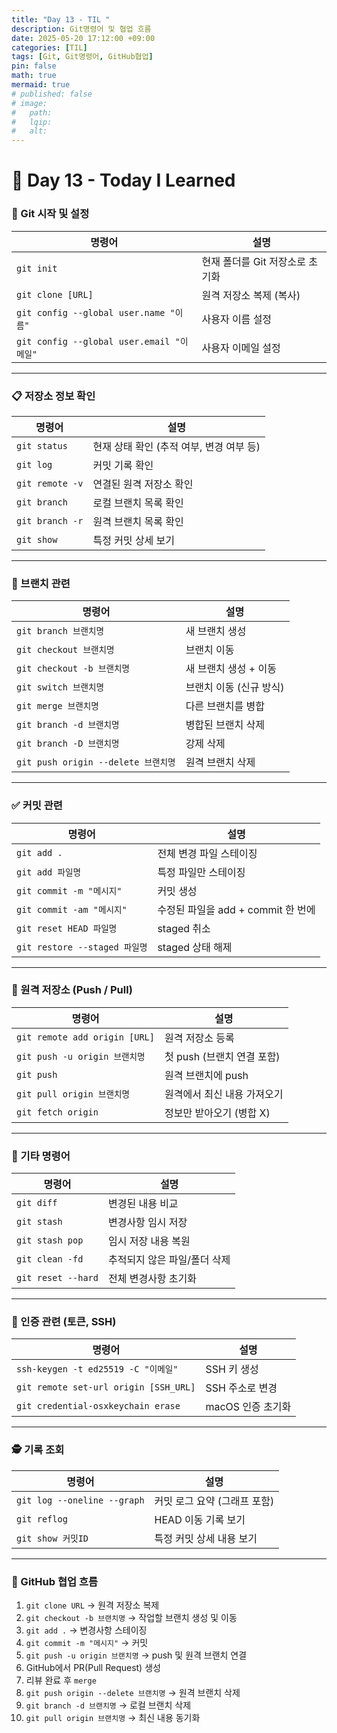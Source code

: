 ```yaml
---
title: "Day 13 - TIL "
description: Git명령어 및 협업 흐름
date: 2025-05-20 17:12:00 +09:00
categories: [TIL]
tags: [Git, Git명령어, GitHub협업]
pin: false
math: true
mermaid: true
# published: false
# image:
#   path:
#   lqip: 
#   alt: 
---
```


# 📘 Day 13 - Today I Learned

### 🧭 Git 시작 및 설정

| 명령어 | 설명 |
|--------|------|
| `git init` | 현재 폴더를 Git 저장소로 초기화 |
| `git clone [URL]` | 원격 저장소 복제 (복사) |
| `git config --global user.name "이름"` | 사용자 이름 설정 |
| `git config --global user.email "이메일"` | 사용자 이메일 설정 |

---

### 📋 저장소 정보 확인

| 명령어 | 설명 |
|--------|------|
| `git status` | 현재 상태 확인 (추적 여부, 변경 여부 등) |
| `git log` | 커밋 기록 확인 |
| `git remote -v` | 연결된 원격 저장소 확인 |
| `git branch` | 로컬 브랜치 목록 확인 |
| `git branch -r` | 원격 브랜치 목록 확인 |
| `git show` | 특정 커밋 상세 보기 |

---

### 🌿 브랜치 관련

| 명령어 | 설명 |
|--------|------|
| `git branch 브랜치명` | 새 브랜치 생성 |
| `git checkout 브랜치명` | 브랜치 이동 |
| `git checkout -b 브랜치명` | 새 브랜치 생성 + 이동 |
| `git switch 브랜치명` | 브랜치 이동 (신규 방식) |
| `git merge 브랜치명` | 다른 브랜치를 병합 |
| `git branch -d 브랜치명` | 병합된 브랜치 삭제 |
| `git branch -D 브랜치명` | 강제 삭제 |
| `git push origin --delete 브랜치명` | 원격 브랜치 삭제 |

---

### ✅ 커밋 관련

| 명령어 | 설명 |
|--------|------|
| `git add .` | 전체 변경 파일 스테이징 |
| `git add 파일명` | 특정 파일만 스테이징 |
| `git commit -m "메시지"` | 커밋 생성 |
| `git commit -am "메시지"` | 수정된 파일을 add + commit 한 번에 |
| `git reset HEAD 파일명` | staged 취소 |
| `git restore --staged 파일명` | staged 상태 해제 |

---

### 🔄 원격 저장소 (Push / Pull)

| 명령어 | 설명 |
|--------|------|
| `git remote add origin [URL]` | 원격 저장소 등록 |
| `git push -u origin 브랜치명` | 첫 push (브랜치 연결 포함) |
| `git push` | 원격 브랜치에 push |
| `git pull origin 브랜치명` | 원격에서 최신 내용 가져오기 |
| `git fetch origin` | 정보만 받아오기 (병합 X) |

---

### 🧹 기타 명령어

| 명령어 | 설명 |
|--------|------|
| `git diff` | 변경된 내용 비교 |
| `git stash` | 변경사항 임시 저장 |
| `git stash pop` | 임시 저장 내용 복원 |
| `git clean -fd` | 추적되지 않은 파일/폴더 삭제 |
| `git reset --hard` | 전체 변경사항 초기화 |

---

### 🔐 인증 관련 (토큰, SSH)

| 명령어 | 설명 |
|--------|------|
| `ssh-keygen -t ed25519 -C "이메일"` | SSH 키 생성 |
| `git remote set-url origin [SSH_URL]` | SSH 주소로 변경 |
| `git credential-osxkeychain erase` | macOS 인증 초기화 |

---

### 🕵️ 기록 조회

| 명령어 | 설명 |
|--------|------|
| `git log --oneline --graph` | 커밋 로그 요약 (그래프 포함) |
| `git reflog` | HEAD 이동 기록 보기 |
| `git show 커밋ID` | 특정 커밋 상세 내용 보기 |

---

### 🤝 GitHub 협업 흐름

1. `git clone URL` → 원격 저장소 복제  
2. `git checkout -b 브랜치명` → 작업할 브랜치 생성 및 이동  
3. `git add .` → 변경사항 스테이징  
4. `git commit -m "메시지"` → 커밋  
5. `git push -u origin 브랜치명` → push 및 원격 브랜치 연결  
6. GitHub에서 PR(Pull Request) 생성  
7. 리뷰 완료 후 `merge`  
8. `git push origin --delete 브랜치명` → 원격 브랜치 삭제  
9. `git branch -d 브랜치명` → 로컬 브랜치 삭제  
10. `git pull origin 브랜치명` → 최신 내용 동기화  
